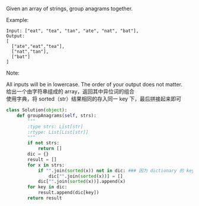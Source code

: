 Given an array of strings, group anagrams together.

Example:
```
Input: ["eat", "tea", "tan", "ate", "nat", "bat"],
Output:
[
  ["ate","eat","tea"],
  ["nat","tan"],
  ["bat"]
]
```
Note:

All inputs will be in lowercase.
The order of your output does not matter.  
给出一个由字符串组成的 array，返回其中异位词的组合  
使用字典，将 sorted（str）结果相同的存入同一 key 下，最后拼接起来即可
```python
class Solution(object):
    def groupAnagrams(self, strs):
        """
        :type strs: List[str]
        :rtype: List[List[str]]
        """
        if not strs:
            return []
        dic = {}
        result = []
        for x in strs:
            if "".join(sorted(x)) not in dic: ### 因为 dictionary 的 key 不能是 list，所以这里将 sorted 后的结果连接成字符串再赋值给 key
                dic["".join(sorted(x))] = []
            dic["".join(sorted(x))].append(x)
        for key in dic:
            result.append(dic[key])
        return result
```
